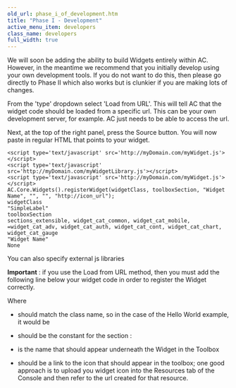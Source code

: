 ```yaml
---
old_url: phase_i_of_development.htm
title: "Phase I - Development"
active_menu_item: developers
class_name: developers
full_width: true
---
```



We will soon be adding the ability to build Widgets entirely within AC. However, in the meantime we recommend that you initially develop using your own development tools. If you do not want to do this, then please go directly to Phase II which also works but is clunkier if you are making lots of changes.

From the 'type' dropdown select 'Load from URL'. This will tell AC that the widget code should be loaded from a specific url. This can be your own development server, for example. AC just needs to be able to access the url.

Next, at the top of the right panel, press the Source button. You will now paste in regular HTML that points to your widget.

    <script type='text/javascript' src='http://myDomain.com/myWidget.js'></script> 
    <script type='text/javascript' src='http://myDomain.com/myWidgetLibrary.js'></script> 
    <script type='text/javascript' src='http://myDomain.com/myWidget.js'></script> 
    AC.Core.Widgets().registerWidget(widgetClass, toolboxSection, "Widget Name", "", "", "http://icon_url");
    widgetClass
    "SimpleLabel"
    toolboxSection
    sections_extensible, widget_cat_common, widget_cat_mobile, =widget_cat_adv, widget_cat_auth, widget_cat_cont, widget_cat_chart, widget_cat_gauge
    "Widget Name"
    None
   

You can also specify external js libraries

**Important** : if you use the Load from URL method, then you must add the following line below your widget code in order to register the Widget correctly.

Where

 - should match the class name, so in the case of the Hello World example, it would be

 - should be the constant for the section :

 - is the name that should appear underneath the Widget in the Toolbox

 - should be a link to the icon that should appear in the toolbox; one good approach is to upload you widget icon into the Resources tab of the Console and then refer to the url created for that resource.

